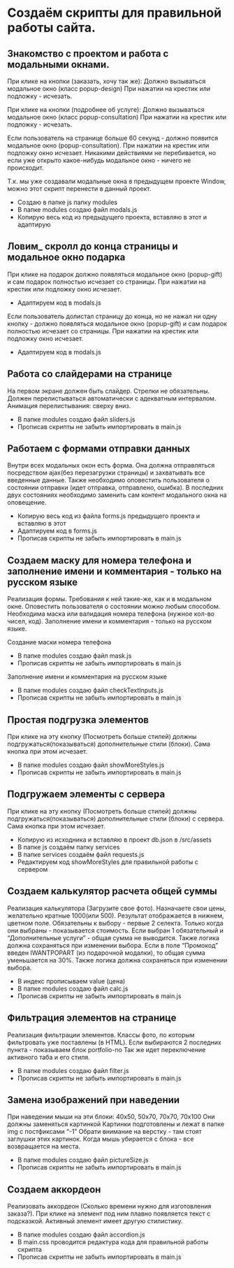 # Создаём скрипты для правильной работы сайта.

## Знакомство с проектом и работа с модальными окнами.
При клике на кнопки (заказать, хочу так же): 
Должно вызываться модальное окно (класс popup-design)
При нажатии на крестик или подложку - исчезать.

При клике на кнопки (подробнее об услуге):
Должно вызываться модальное окно (класс popup-consultation)
При нажатии на крестик или подложку - исчезать.

Если пользователь на странице больше 60 секунд - должно появится модальное окно (popup-consultation). При нажатии на крестик или подложку окно исчезает. Никакими действиями не перебивается, но если уже открыто какое-нибудь модальное окно - ничего не происходит.


Т.к. мы уже создавали модальные окна в предыдущем проекте Window, можно этот скрипт перенести в данный проект. 
- Создаю в папке js папку modules
- В папке modules создаю файл modals.js
- Копирую весь код из предыдущего проекта, вставляю в этот и адаптирую

## Ловим_ скролл до конца страницы и модальное окно подарка
При клике на подарок должно появляться модальное окно (popup-gift) и сам подарок полностью исчезает со страницы. При нажатии на крестик или подложку окно исчезает.

- Адаптируем код в modals.js

Если пользователь долистал страницу до конца, но не нажал ни одну кнопку - должно появляться модальное окно (popup-gift) и сам подарок полностью исчезает со страницы. При нажатии на крестик или подложку окно исчезает.

- Адаптируем код в modals.js

## Работа со слайдерами на странице
На первом экране должен быть слайдер. Стрелки не обязательны. Должен перелистываться автоматически с адекватным интервалом. Анимация перелистывания: сверху вниз.

- В папке modules создаю файл sliders.js
- Прописав скрипты не забыть импортировать в main.js

## Работаем с формами отправки данных
Внутри всех модальных окон есть форма. Она должна отправляться
посредством ajax(без перезагрузки страницы) и захватывать все введенные
данные. Также необходимо оповестить пользователя о состоянии отправки
(идет отправка, отправлено, ошибка). В последних двух состояниях необходимо
заменить сам контент модального окна на оповещение.

- Копирую весь код из файла forms.js предыдущего проекта и вставляю в этот
- Адаптируем код в forms.js
- Прописав скрипты не забыть импортировать в main.js

## Создаем маску для номера телефона и заполнение имени и комментария - только на русском языке
Реализация формы. 
Требования к ней такие-же, как и в модальном окне. Оповестить пользователя о
состоянии можно любым способом. Необходима маска или валидация номера
телефона (нужное кол-во чисел, код).
Заполнение имени и комментария - только на русском языке.

Создание маски номера телефона
- В папке modules создаю файл mask.js
- Прописав скрипты не забыть импортировать в main.js

Заполнение имени и комментария на русском языке
- В папке modules создаю файл checkTextInputs.js
- Прописав скрипты не забыть импортировать в main.js

## Простая подгрузка элементов
При клике на эту кнопку (Посмотреть больше стилей) должны подгружаться(показываться) дополнительные стили (блоки). Сама
кнопка при этом исчезает.

- В папке modules создаю файл showMoreStyles.js
- Прописав скрипты не забыть импортировать в main.js

## Подгружаем элементы с сервера
При клике на эту кнопку (Посмотреть больше стилей) должны подгружаться(показываться) дополнительные стили (блоки) с сервера. Сама кнопка при этом исчезает.

- Копирую из исходника и вставляю в проект db.json в /src/assets
- В папке js создаём папку services
- В папке services создаём файл requests.js
- Редактируем код showMoreStyles для правильной работы с сервером

## Создаем калькулятор расчета общей суммы
Реализация калькулятора (Загрузите свое фото).
Назначаете свои цены, желательно кратные 1000(или 500). Результат
отображается в нижнем, цветном поле.
Обязательны к выбору - первые 2 селекта. Только когда они выбраны -
показывается стоимость. Если выбран 1 обязательный и “Дополнительные
услуги” - общая сумма не выводится. Также логика должна сохраняться при
изменении выбора.
Если в поле “Промокод” введен IWANTPOPART (из подарочной модалки), то
общая сумма уменьшается на 30%. Также логика должна сохраняться при
изменении выбора.

- В индекс прописываем value (цена)
- В папке modules создаю файл calc.js
- Прописав скрипты не забыть импортировать в main.js

## Фильтрация элементов на странице
Реализация фильтрации элементов.
Классы фото, по которым фильтровать уже поставлены (в HTML). Если
выбираются 2 последних пункта - показываем блок portfolio-no
Так же идет переключение активного таба и его стиля.

- В папке modules создаю файл filter.js
- Прописав скрипты не забыть импортировать в main.js

## Замена изображений при наведении
При наведении мыши на эти блоки: 40x50, 50x70, 70x70, 70x100 Они должны заменяться картинкой
Картинки подготовлены и лежат в папке img с постфиксами “-1”
Обрати внимание на верстку - там стоят заглушки этих картинок.
Когда мышь убирается с блока - все возвращается на места.

- В папке modules создаю файл pictureSize.js
- Прописав скрипты не забыть импортировать в main.js

## Создаем аккордеон
Реализовать аккордеон (Сколько времени нужно для изготовления заказа?).
При клике на элемент под ним плавно появляется текст с подсказкой. Активный
элемент имеет другую стилистику.

- В папке modules создаю файл accordion.js
- В main.css проводится редактура кода для правильной работы скрипта
- Прописав скрипты не забыть импортировать в main.js
